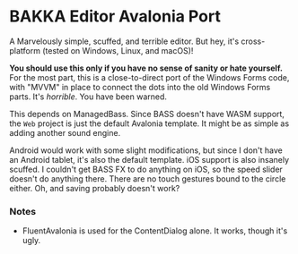 # BAKKA Editor Avalonia Port

A Marvelously simple, scuffed, and terrible editor. But hey, it's cross-platform (tested on Windows, Linux, and macOS)!

**You should use this only if you have no sense of sanity or hate yourself.** For the most part, this is a close-to-direct port of the Windows Forms code, with "MVVM" in place to connect the dots into the old Windows Forms parts. It's _horrible_. You have been warned.

This depends on ManagedBass. Since BASS doesn't have WASM support, the `Web` project is just the default Avalonia template. It might be as simple as adding another sound engine.

Android would work with some slight modifications, but since I don't have an Android tablet, it's also the default template. iOS support is also insanely scuffed. I couldn't get BASS FX to do anything on iOS, so the speed slider doesn't do anything there. There are no touch gestures bound to the circle either. Oh, and saving probably doesn't work?

### Notes

* FluentAvalonia is used for the ContentDialog alone. It works, though it's ugly.
